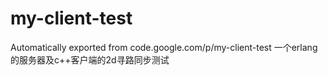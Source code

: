 # my-client-test
Automatically exported from code.google.com/p/my-client-test
一个erlang的服务器及c++客户端的2d寻路同步测试
